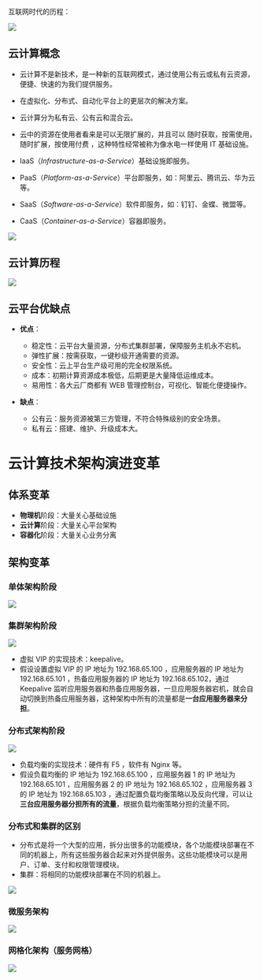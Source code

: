 互联网时代的历程：

![](../Image/Cloud%20Native/互联网时代的历程.png)

## 云计算概念

-   云计算不是新技术，是一种新的互联网模式，通过使用公有云或私有云资源，便捷、快速的为我们提供服务。
-   在虚拟化、分布式、自动化平台上的更层次的解决方案。
-   云计算分为私有云、公有云和混合云。
-   云中的资源在使用者看来是可以无限扩展的，并且可以 随时获取，按需使用，随时扩展，按使用付费 ，这种特性经常被称为像水电一样使用 IT 基础设施。

-   IaaS（_Infrastructure-as-a-Service_）基础设施即服务。
-   PaaS（_Platform-as-a-Service_）平台即服务，如：阿里云、腾讯云、华为云等。
-   SaaS（_Software-as-a-Service_）软件即服务，如：钉钉、金蝶、微盟等。
-   CaaS（_Container-as-a-Service_）容器即服务。

![](../Image/Cloud%20Native/服务概念.png)

## 云计算历程

![](../Image/Cloud%20Native/云计算历程.png)

## 云平台优缺点
-   **优点**：
	-    稳定性：云平台大量资源，分布式集群部署，保障服务主机永不宕机。
	-   弹性扩展：按需获取，一键秒级开通需要的资源。
	-   安全性：云上平台生产级可用的完全权限系统。
	-   成本：初期计算资源成本极低，后期更是大量降低运维成本。
	-   易用性：各大云厂商都有 WEB 管理控制台，可视化、智能化便捷操作。

-   **缺点**：
	-  公有云：服务资源被第三方管理，不符合特殊级别的安全场景。
	-   私有云：搭建、维护、升级成本大。


# 云计算技术架构演进变革
## 体系变革
-  **物理机**阶段：大量关心基础设施
-  **云计算**阶段：大量关心平台架构
- **容器化**阶段：大量关心业务分离

## 架构变革
### 单体架构阶段

![](../Image/Cloud%20Native/单体架构阶段.png)

### 集群架构阶段

![](../Image/Cloud%20Native/集群架构阶段.png)

-   虚拟 VIP 的实现技术：keepalive。
-   假设设置虚拟 VIP 的 IP 地址为 192.168.65.100 ，应用服务器的 IP 地址为 192.168.65.101 ，热备应用服务器的 IP 地址为 192.168.65.102，通过 Keepalive 监听应用服务器和热备应用服务器，一旦应用服务器宕机，就会自动切换到热备应用服务器，这种架构中所有的流量都是**一台应用服务器来分担**。

### 分布式架构阶段

![](../Image/Cloud%20Native/分布式架构阶段.png)

-   负载均衡的实现技术：硬件有 F5 ，软件有 Nginx 等。
-   假设负载均衡的 IP 地址为 192.168.65.100 ，应用服务器 1 的 IP 地址为 192.168.65.101 ，应用服务器 2 的 IP 地址为 192.168.65.102 ，应用服务器 3 的 IP 地址为 192.168.65.103 ，通过配置负载均衡策略以及反向代理，可以让**三台应用服务器分担所有的流量**，根据负载均衡策略分担的流量不同。

### 分布式和集群的区别

-   分布式是将一个大型的应用，拆分出很多的功能模块，各个功能模块部署在不同的机器上，所有这些服务器合起来对外提供服务。这些功能模块可以是用户、订单、支付和权限管理模块。
-   集群：将相同的功能模块部署在不同的机器上。

![](../Image/Cloud%20Native/分布式和集群的区别.png)

### 微服务架构

![](../Image/Cloud%20Native/微服务架构.png)

### 网格化架构（服务网格）

![](../Image/Cloud%20Native/网格化架构（服务网格）.png)

